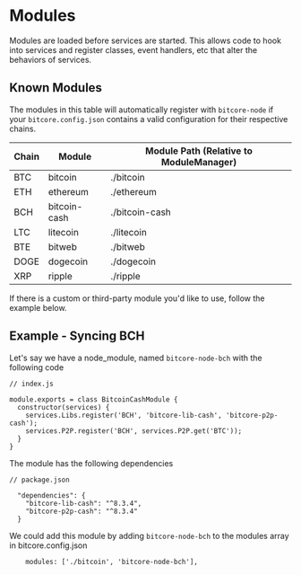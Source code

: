 # Modules
Modules are loaded before services are started. This allows code to hook into services and register classes, event handlers, etc that alter the behaviors of services.

## Known Modules
The modules in this table will automatically register with `bitcore-node` if your `bitcore.config.json` contains a valid configuration for their respective chains.

| Chain          | Module         | Module Path (Relative to ModuleManager) |
| -------------- | -------------- | -------------- |
| BTC            | bitcoin        | ./bitcoin      |
| ETH            | ethereum       | ./ethereum     |
| BCH            | bitcoin-cash   | ./bitcoin-cash |
| LTC            | litecoin       | ./litecoin     |
| BTE            | bitweb         | ./bitweb       |
| DOGE           | dogecoin       | ./dogecoin     |
| XRP            | ripple         | ./ripple       |

If there is a custom or third-party module you'd like to use, follow the example below.

## Example - Syncing BCH
Let's say we have a node_module, named `bitcore-node-bch` with the following code

```
// index.js

module.exports = class BitcoinCashModule {
  constructor(services) {
    services.Libs.register('BCH', 'bitcore-lib-cash', 'bitcore-p2p-cash');
    services.P2P.register('BCH', services.P2P.get('BTC'));
  }
}
```

The module has the following dependencies
```
// package.json

  "dependencies": {
    "bitcore-lib-cash": "^8.3.4",
    "bitcore-p2p-cash": "^8.3.4"
  }

```

We could add this module by adding `bitcore-node-bch` to the modules array in bitcore.config.json

```
    modules: ['./bitcoin', 'bitcore-node-bch'],
```
